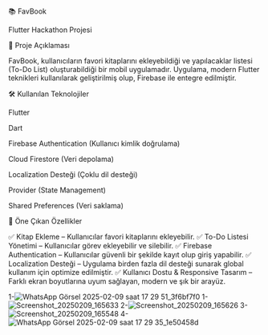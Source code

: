 📚 FavBook

Flutter Hackathon Projesi

📌 Proje Açıklaması

FavBook, kullanıcıların favori kitaplarını ekleyebildiği ve yapılacaklar listesi (To-Do List) oluşturabildiği bir mobil uygulamadır. Uygulama, modern Flutter teknikleri kullanılarak geliştirilmiş olup, Firebase ile entegre edilmiştir.

🛠 Kullanılan Teknolojiler

Flutter

Dart

Firebase Authentication (Kullanıcı kimlik doğrulama)

Cloud Firestore (Veri depolama)

Localization Desteği (Çoklu dil desteği)

Provider (State Management)

Shared Preferences (Veri saklama)

🔹 Öne Çıkan Özellikler

✅ Kitap Ekleme – Kullanıcılar favori kitaplarını ekleyebilir.
✅ To-Do Listesi Yönetimi – Kullanıcılar görev ekleyebilir ve silebilir.
✅ Firebase Authentication – Kullanıcılar güvenli bir şekilde kayıt olup giriş yapabilir.
✅ Localization Desteği – Uygulama birden fazla dil desteği sunarak global kullanım için optimize edilmiştir.
✅ Kullanıcı Dostu & Responsive Tasarım – Farklı ekran boyutlarına uyum sağlayan, modern ve şık bir arayüz.

1-![WhatsApp Görsel 2025-02-09 saat 17 29 51_3f6bf7f0](https://github.com/user-attachments/assets/a78c7e0e-a8aa-4398-a27a-02a5d986e377)
1-![Screenshot_20250209_165633](https://github.com/user-attachments/assets/1de05a5b-2064-4144-88b9-9102775a76d3)
2-![Screenshot_20250209_165626](https://github.com/user-attachments/assets/abe59553-f344-46ae-9ace-eb3c99e8a656)
3-![Screenshot_20250209_165548](https://github.com/user-attachments/assets/90b54b47-130d-4a41-a350-fbf7206a979e)
4-![WhatsApp Görsel 2025-02-09 saat 17 29 35_1e50458d](https://github.com/user-attachments/assets/ed372578-acba-4fb2-a5f3-68641eab02fe)
